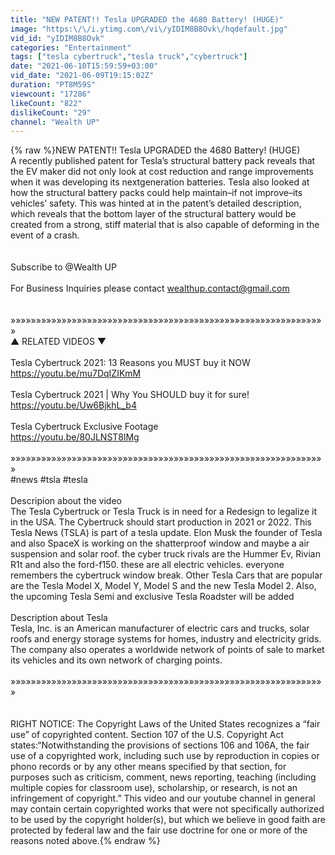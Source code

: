 ```yaml
---
title: "NEW PATENT!! Tesla UPGRADED the 4680 Battery! (HUGE)"
image: "https:\/\/i.ytimg.com\/vi\/yIDIM8B8Ovk\/hqdefault.jpg"
vid_id: "yIDIM8B8Ovk"
categories: "Entertainment"
tags: ["tesla cybertruck","tesla truck","cybertruck"]
date: "2021-06-10T15:59:59+03:00"
vid_date: "2021-06-09T19:15:02Z"
duration: "PT8M59S"
viewcount: "17286"
likeCount: "822"
dislikeCount: "29"
channel: "Wealth UP"
---
```

{% raw %}NEW PATENT!! Tesla UPGRADED the 4680 Battery! (HUGE)<br />A recently published patent for Tesla’s structural battery pack reveals that the EV maker did not only look at cost reduction and range improvements when it was developing its nextgeneration batteries. Tesla also looked at how the structural battery packs could help maintain–if not improve–its vehicles’ safety. This was hinted at in the patent’s detailed description, which reveals that the bottom layer of the structural battery would be created from a strong, stiff material that is also capable of deforming in the event of a crash.<br /><br /><br />Subscribe to @Wealth UP <br /><br />For Business Inquiries please contact wealthup.contact@gmail.com<br /><br /><br />»»»»»»»»»»»»»»»»»»»»»»»»»»»»»»»»»»»»»»»»»»»»»»»»»»»»»»»»»»»»»»<br />▲ RELATED VIDEOS ▼  <br /><br />Tesla Cybertruck 2021: 13 Reasons you MUST buy it NOW<br /><a rel="nofollow" target="blank" href="https://youtu.be/mu7DqIZIKmM​​">https://youtu.be/mu7DqIZIKmM​​</a><br /><br />Tesla Cybertruck 2021 | Why You SHOULD buy it for sure!<br /><a rel="nofollow" target="blank" href="https://youtu.be/Uw6BjkhL_b4​​">https://youtu.be/Uw6BjkhL_b4​​</a><br /><br />Tesla Cybertruck Exclusive Footage<br /><a rel="nofollow" target="blank" href="https://youtu.be/80JLNST8lMg">https://youtu.be/80JLNST8lMg</a><br /><br />»»»»»»»»»»»»»»»»»»»»»»»»»»»»»»»»»»»»»»»»»»»»»»»»»»»»»»»»»»»»»»<br />#news #tsla #tesla<br /><br />Descripion about the video<br />The Tesla Cybertruck or Tesla Truck is in need for a Redesign to legalize it in the USA. The Cybertruck should start production in 2021 or 2022. This Tesla News (TSLA) is part of a tesla update. Elon Musk the founder of Tesla and also SpaceX is working on the shatterproof window and maybe a air suspension and solar roof. the cyber truck rivals are the Hummer Ev, Rivian R1t and also the ford-f150. these are all electric vehicles. everyone remembers the cybertruck window break. Other Tesla Cars that are popular are the Tesla Model X, Model Y, Model S and the new Tesla Model 2. Also, the upcoming Tesla Semi and exclusive Tesla Roadster will be added<br /><br />Description about Tesla<br />Tesla, Inc. is an American manufacturer of electric cars and trucks, solar roofs and energy storage systems for homes, industry and electricity grids. The company also operates a worldwide network of points of sale to market its vehicles and its own network of charging points.<br /><br />»»»»»»»»»»»»»»»»»»»»»»»»»»»»»»»»»»»»»»»»»»»»»»»»»»»»»»»»»»»»»»<br /><br /><br />RIGHT NOTICE: The Copyright Laws of the United States recognizes a “fair use” of copyrighted content.  Section 107 of the U.S. Copyright Act states:“Notwithstanding the provisions of sections 106 and 106A, the fair use of a copyrighted work, including such use by reproduction in copies or phono records or by any other means specified by that section, for purposes such as criticism, comment, news reporting, teaching (including multiple copies for classroom use), scholarship, or research, is not an infringement of copyright.” This video and our youtube channel in general may contain certain copyrighted works that were not specifically authorized to be used by the copyright holder(s), but which we believe in good faith are protected by federal law and the fair use doctrine for one or more of the reasons noted above.{% endraw %}
